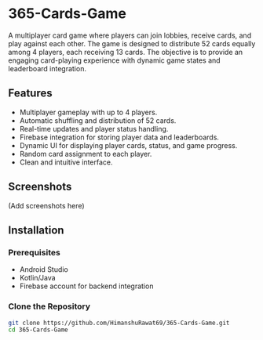 # 365-Cards-Game

A multiplayer card game where players can join lobbies, receive cards, and play against each other. The game is designed to distribute 52 cards equally among 4 players, each receiving 13 cards. The objective is to provide an engaging card-playing experience with dynamic game states and leaderboard integration.

## Features

- Multiplayer gameplay with up to 4 players.
- Automatic shuffling and distribution of 52 cards.
- Real-time updates and player status handling.
- Firebase integration for storing player data and leaderboards.
- Dynamic UI for displaying player cards, status, and game progress.
- Random card assignment to each player.
- Clean and intuitive interface.

## Screenshots

(Add screenshots here)

## Installation

### Prerequisites

- Android Studio
- Kotlin/Java
- Firebase account for backend integration

### Clone the Repository

```bash
git clone https://github.com/HimanshuRawat69/365-Cards-Game.git
cd 365-Cards-Game
